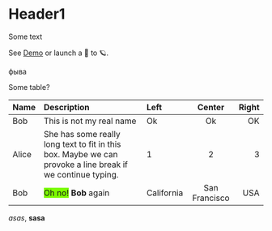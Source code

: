 # Header1
Some text

See [Demo](demo.md) or launch a 🚀 to 🪐.

фыва

Some table?

Name|Description|Left|Center|Right
----|:-----------|:---|:----:|----:
Bob|This is not my real name|Ok|Ok|OK
Alice|She has some really long text to fit in this box. Maybe we can provoke a line break if we continue typing.|1|2|3
Bob|<span style="background-color:lawngreen;">Oh no!</span> **Bob** again|California|San Francisco|USA

_asas_, **sasa**
